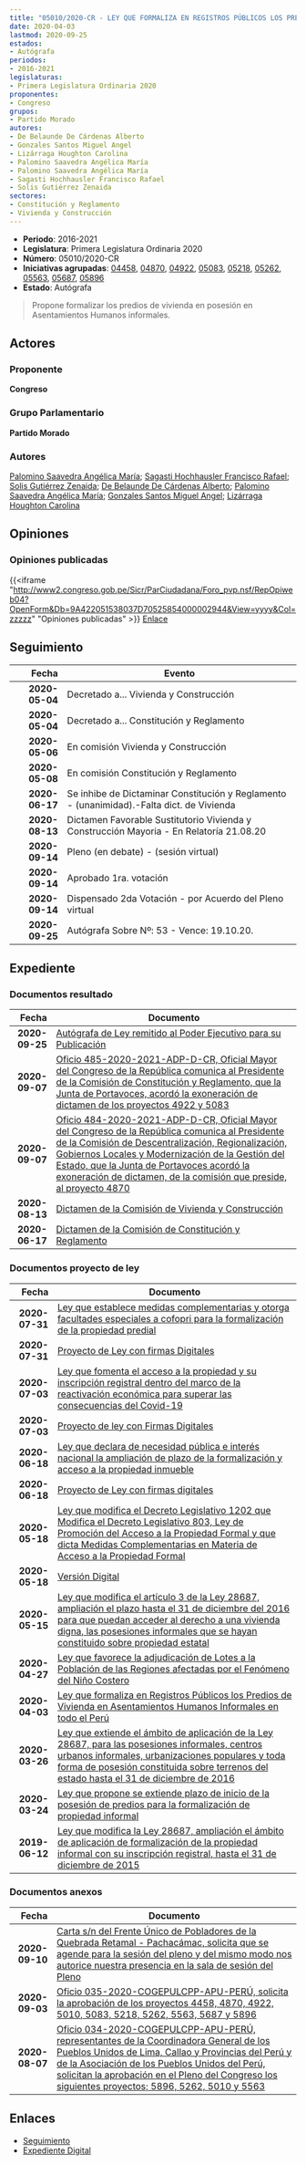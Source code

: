```yaml
---
title: "05010/2020-CR - LEY QUE FORMALIZA EN REGISTROS PÚBLICOS LOS PREDIOS DE VIVIENDA EN ASENTAMIENTOS HUMANOS INFORMALES EN TODO EL PERÚ"
date: 2020-04-03
lastmod: 2020-09-25
estados:
- Autógrafa
periodos:
- 2016-2021
legislaturas:
- Primera Legislatura Ordinaria 2020
proponentes:
- Congreso
grupos:
- Partido Morado
autores:
- De Belaunde De Cárdenas Alberto
- Gonzales Santos Miguel Angel
- Lizárraga Houghton Carolina
- Palomino Saavedra Angélica María
- Palomino Saavedra Angélica María
- Sagasti Hochhausler Francisco Rafael
- Solis Gutiérrez Zenaida
sectores:
- Constitución y Reglamento
- Vivienda y Construcción
---
```

- **Periodo**: 2016-2021
- **Legislatura**: Primera Legislatura Ordinaria 2020
- **Número**: 05010/2020-CR
- **Iniciativas agrupadas**: [04458](../../04400/04458), [04870](../../04800/04870), [04922](../../04900/04922), [05083](../../05000/05083), [05218](../../05200/05218), [05262](../../05200/05262), [05563](../../05500/05563), [05687](../../05600/05687), [05896](../../05800/05896)
- **Estado**: Autógrafa

> Propone formalizar los predios de vivienda en posesión en Asentamientos Humanos informales.


## Actores

### Proponente

**Congreso**

### Grupo Parlamentario

**Partido Morado**

### Autores

[Palomino Saavedra Angélica María](mailto:mailto:apalomino@congreso.gob.pe); [Sagasti Hochhausler Francisco Rafael](mailto:mailto:fsagasti@congreso.gob.pe); [Solis Gutiérrez Zenaida](mailto:mailto:zsolis@congreso.gob.pe); [De Belaunde De Cárdenas Alberto](mailto:mailto:adebelaunde@congreso.gob.pe); [Palomino Saavedra Angélica María](mailto:mailto:apalomino@congreso.gob.pe); [Gonzales Santos Miguel Angel](mailto:mailto:mgonzaless@congreso.gob.pe); [Lizárraga Houghton Carolina](mailto:mailto:clizarraga@congreso.gob.pe)

## Opiniones

### Opiniones publicadas

{{<iframe "http://www2.congreso.gob.pe/Sicr/ParCiudadana/Foro_pvp.nsf/RepOpiweb04?OpenForm&Db=9A422051538037D70525854000002944&View=yyyy&Col=zzzzz" "Opiniones publicadas" >}}
[Enlace](http://www2.congreso.gob.pe/Sicr/ParCiudadana/Foro_pvp.nsf/RepOpiweb04?OpenForm&Db=9A422051538037D70525854000002944&View=yyyy&Col=zzzzz)


## Seguimiento

| Fecha | Evento |
|------:|--------|
| **2020-05-04** | Decretado a... Vivienda y Construcción |
| **2020-05-04** | Decretado a... Constitución y Reglamento |
| **2020-05-06** | En comisión Vivienda y Construcción |
| **2020-05-08** | En comisión Constitución y Reglamento |
| **2020-06-17** | Se inhibe de Dictaminar Constitución y Reglamento - (unanimidad).-Falta dict. de Vivienda |
| **2020-08-13** | Dictamen Favorable Sustitutorio Vivienda y Construcción Mayoria - En Relatoría 21.08.20 |
| **2020-09-14** | Pleno (en debate) - (sesión virtual) |
| **2020-09-14** | Aprobado 1ra. votación |
| **2020-09-14** | Dispensado 2da Votación - por Acuerdo del Pleno virtual |
| **2020-09-25** | Autógrafa Sobre Nº: 53 - Vence: 19.10.20. |

## Expediente

### Documentos resultado

| Fecha | Documento |
|------:|-----------|
| **2020-09-25** | [Autógrafa de Ley remitido al Poder Ejecutivo para su Publicación](http://www.leyes.congreso.gob.pe/Documentos/2016_2021/Autografas/Ley_y_de_Resolucion_Legislativa/AU04458-20200925.pdf) |
| **2020-09-07** | [Oficio 485-2020-2021-ADP-D-CR, Oficial Mayor del Congreso de la República comunica al Presidente de la Comisión de Constitución y Reglamento, que la Junta de Portavoces, acordó la exoneración de dictamen de los proyectos 4922 y 5083](http://www.leyes.congreso.gob.pe/Documentos/2016_2021/Oficios/Oficialia_Mayor/OFICIO-485-2020-2021-ADP-D-CR.pdf) |
| **2020-09-07** | [Oficio 484-2020-2021-ADP-D-CR, Oficial Mayor del Congreso de la República comunica al Presidente de la Comisión de Descentralización, Regionalización, Gobiernos Locales y Modernización de la Gestión del Estado, que la Junta de Portavoces acordó la exoneración de dictamen, de la comisión que preside, al proyecto 4870](http://www.leyes.congreso.gob.pe/Documentos/2016_2021/Oficios/Oficialia_Mayor/OFICIO-484-2020-2021-ADP-D-CR.pdf) |
| **2020-08-13** | [Dictamen de la Comisión de Vivienda y Construcción](http://www.leyes.congreso.gob.pe/Documentos/2016_2021/Dictamenes/Proyectos_de_Ley/04458DC24MAY20200813.pdf) |
| **2020-06-17** | [Dictamen de la Comisión de Constitución y Reglamento](http://www.leyes.congreso.gob.pe/Documentos/2016_2021/Dictamenes/Proyectos_de_Ley/05010DC04MAY20200617.pdf) |

### Documentos proyecto de ley

| Fecha | Documento |
|------:|-----------|
| **2020-07-31** | [Ley que establece medidas complementarias y otorga facultades especiales a cofopri para la formalización de la propiedad predial](http://www.leyes.congreso.gob.pe/Documentos/2016_2021/Proyectos_de_Ley_y_de_Resoluciones_Legislativas/PL05896-20200731.pdf) |
| **2020-07-31** | [Proyecto de Ley con firmas Digitales](http://www.leyes.congreso.gob.pe/Documentos/2016_2021/Proyectos_de_Ley_y_de_Resoluciones_Legislativas/Proyectos_Firmas_digitales/PL05896.pdf) |
| **2020-07-03** | [Ley que fomenta el acceso a la propiedad y su inscripción registral dentro del marco de la reactivación económica para superar las consecuencias del Covid-19](http://www.leyes.congreso.gob.pe/Documentos/2016_2021/Proyectos_de_Ley_y_de_Resoluciones_Legislativas/PL05687-20200703.pdf) |
| **2020-07-03** | [Proyecto de ley con Firmas Digitales](http://www.leyes.congreso.gob.pe/Documentos/2016_2021/Proyectos_de_Ley_y_de_Resoluciones_Legislativas/Proyectos_Firmas_digitales/PL05687.pdf) |
| **2020-06-18** | [Ley que declara de necesidad pública e interés nacional la ampliación de plazo de la formalización y acceso a la propiedad inmueble](http://www.leyes.congreso.gob.pe/Documentos/2016_2021/Proyectos_de_Ley_y_de_Resoluciones_Legislativas/PL05563-20200618.pdf) |
| **2020-06-18** | [Proyecto de Ley con firmas digitales](http://www.leyes.congreso.gob.pe/Documentos/2016_2021/Proyectos_de_Ley_y_de_Resoluciones_Legislativas/Proyectos_Firmas_digitales/PL05563.pdf) |
| **2020-05-18** | [Ley que modifica el Decreto Legislativo 1202 que Modifica el Decreto Legislativo 803, Ley de Promoción del Acceso a la Propiedad Formal y que dicta Medidas Complementarias en Materia de Acceso a la Propiedad Formal](http://www.leyes.congreso.gob.pe/Documentos/2016_2021/Proyectos_de_Ley_y_de_Resoluciones_Legislativas/PL05262_20200518.pdf) |
| **2020-05-18** | [Versión Digital](http://www.leyes.congreso.gob.pe/Documentos/2016_2021/Proyectos_de_Ley_y_de_Resoluciones_Legislativas/Proyectos_Firmas_digitales/PL05262.pdf) |
| **2020-05-15** | [Ley que modifica el artículo 3 de la Ley 28687, ampliación el plazo hasta el 31 de diciembre del 2016 para que puedan acceder al derecho a una vivienda digna, las posesiones informales que se hayan constituido sobre propiedad estatal](http://www.leyes.congreso.gob.pe/Documentos/2016_2021/Proyectos_de_Ley_y_de_Resoluciones_Legislativas/PL05218-20200515.pdf) |
| **2020-04-27** | [Ley que favorece la adjudicación de Lotes a la Población de las Regiones afectadas por el Fenómeno del Niño Costero](http://www.leyes.congreso.gob.pe/Documentos/2016_2021/Proyectos_de_Ley_y_de_Resoluciones_Legislativas/PL05083_20200427..pdf) |
| **2020-04-03** | [Ley que formaliza en Registros Públicos los Predios de Vivienda en Asentamientos Humanos Informales en todo el Perú](http://www.leyes.congreso.gob.pe/Documentos/2016_2021/Proyectos_de_Ley_y_de_Resoluciones_Legislativas/PL05010_20200403.pdf) |
| **2020-03-26** | [Ley que extiende el ámbito de aplicación de la Ley 28687, para las posesiones informales, centros urbanos informales, urbanizaciones populares y toda forma de posesión constituida sobre terrenos del estado hasta el 31 de diciembre de 2016](http://www.leyes.congreso.gob.pe/Documentos/2016_2021/Proyectos_de_Ley_y_de_Resoluciones_Legislativas/PL04922_20200326.pdf) |
| **2020-03-24** | [Ley que propone se extiende plazo de inicio de la posesión de predios para la formalización de propiedad informal](http://www.leyes.congreso.gob.pe/Documentos/2016_2021/Proyectos_de_Ley_y_de_Resoluciones_Legislativas/PL04870_20200324.pdf) |
| **2019-06-12** | [Ley que modifica la Ley 28687, ampliación el ámbito de aplicación de formalización de la propiedad informal con su inscripción registral, hasta el 31 de diciembre de 2015](http://www.leyes.congreso.gob.pe/Documentos/2016_2021/Proyectos_de_Ley_y_de_Resoluciones_Legislativas/PL0445820190612.pdf) |

### Documentos anexos

| Fecha | Documento |
|------:|-----------|
| **2020-09-10** | [Carta s/n del Frente Único de Pobladores de la Quebrada Retamal - Pachacámac, solicita que se agende para la sesión del pleno y del mismo modo nos autorice nuestra presencia en la sala de sesión del Pleno](http://www.leyes.congreso.gob.pe/Documentos/2016_2021/Oficios/Otras_Instituciones/CARTA-S-N-20200910-FRENTE-UNICO.pdf) |
| **2020-09-03** | [Oficio 035-2020-COGEPULCPP-APU-PERÚ, solicita la aprobación de los proyectos 4458, 4870, 4922, 5010, 5083, 5218, 5262, 5563, 5687 y 5896](http://www.leyes.congreso.gob.pe/Documentos/2016_2021/Oficios/Otras_Instituciones/OFICIO-035-2020-COGEPULCPP-APU-PERU.pdf) |
| **2020-08-07** | [Oficio 034-2020-COGEPULCPP-APU-PERÚ, representantes de la Coordinadora General de los Pueblos Unidos de Lima, Callao y Provincias del Perú y de la Asociación de los Pueblos Unidos del Perú, solicitan la aprobación en el Pleno del Congreso los siguientes proyectos; 5896, 5262, 5010 y 5563](http://www.leyes.congreso.gob.pe/Documentos/2016_2021/Oficios/Otras_Instituciones/OFICIO-034-2020-COGEPULCCPP-APU-PERU.pdf) |

## Enlaces

- [Seguimiento](http://www2.congreso.gob.pe/Sicr/TraDocEstProc/CLProLey2016.nsf/f7fff46988ca05b1052578e100829cc7/f78052d3f4d5bf90052585400016d805?OpenDocument)
- [Expediente Digital](http://www2.congreso.gob.pe/Sicr/TraDocEstProc/Expvirt_2011.nsf/visbusqptramdoc1621/05010?opendocument)

